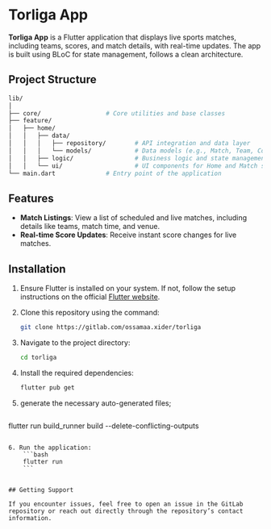 # Torliga App

**Torliga App** is a Flutter application that displays live sports matches, including teams, scores, and match details, with real-time updates. The app is built using BLoC for state management, follows a clean architecture.

## Project Structure
```bash
lib/
│
├── core/                  # Core utilities and base classes
├── feature/
│   ├── home/
│   │   ├── data/
│   │   │   ├── repository/        # API integration and data layer
│   │   │   └── models/            # Data models (e.g., Match, Team, Competition)
│   │   ├── logic/                 # Business logic and state management (BLoC)
│   │   └── ui/                    # UI components for Home and Match screens
└── main.dart              # Entry point of the application
```

## Features

- **Match Listings**: View a list of scheduled and live matches, including details like teams, match time, and venue.
- **Real-time Score Updates**: Receive instant score changes for live matches.

## Installation

1. Ensure Flutter is installed on your system. If not, follow the setup instructions on the official [Flutter website](https://flutter.dev/docs/get-started/install).

2. Clone this repository using the command:
    ```bash
    git clone https://gitlab.com/ossamaa.xider/torliga
    ```

3. Navigate to the project directory:
    ```bash
    cd torliga
    ```

4. Install the required dependencies:
    ```bash
    flutter pub get
    ```

5. generate the necessary auto-generated files;
    ```bash
flutter run build_runner build --delete-conflicting-outputs
```

6. Run the application:
    ```bash
    flutter run
    ```


## Getting Support

If you encounter issues, feel free to open an issue in the GitLab repository or reach out directly through the repository’s contact information.
